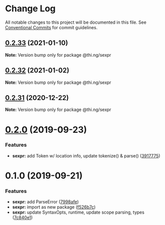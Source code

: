 # Change Log

All notable changes to this project will be documented in this file.
See [Conventional Commits](https://conventionalcommits.org) for commit guidelines.

## [0.2.33](https://github.com/thi-ng/umbrella/compare/@thi.ng/sexpr@0.2.32...@thi.ng/sexpr@0.2.33) (2021-01-10)

**Note:** Version bump only for package @thi.ng/sexpr





## [0.2.32](https://github.com/thi-ng/umbrella/compare/@thi.ng/sexpr@0.2.31...@thi.ng/sexpr@0.2.32) (2021-01-02)

**Note:** Version bump only for package @thi.ng/sexpr





## [0.2.31](https://github.com/thi-ng/umbrella/compare/@thi.ng/sexpr@0.2.30...@thi.ng/sexpr@0.2.31) (2020-12-22)

**Note:** Version bump only for package @thi.ng/sexpr





# [0.2.0](https://github.com/thi-ng/umbrella/compare/@thi.ng/sexpr@0.1.0...@thi.ng/sexpr@0.2.0) (2019-09-23)

### Features

* **sexpr:** add Token w/ location info, update tokenize() & parse() ([3917775](https://github.com/thi-ng/umbrella/commit/3917775))

# 0.1.0 (2019-09-21)

### Features

* **sexpr:** add ParseError ([7998afe](https://github.com/thi-ng/umbrella/commit/7998afe))
* **sexpr:** import as new package ([f526b7c](https://github.com/thi-ng/umbrella/commit/f526b7c))
* **sexpr:** update SyntaxOpts, runtime, update scope parsing, types ([7c840e1](https://github.com/thi-ng/umbrella/commit/7c840e1))
